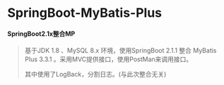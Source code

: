 # SpringBoot-MyBatis-Plus
#### SpringBoot2.1x整合MP

> 基于JDK 1.8 、MySQL 8.x 环境，使用SpringBoot 2.1.1 整合 MyBatis Plus 3.3.1 。采用MVC提供接口，使用PostMan来调用接口。
>
> 其中使用了LogBack，分割日志。(与此次整合无关)
>
> 
>
> 


